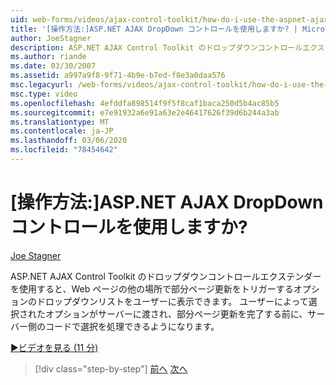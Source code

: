 ```yaml
---
uid: web-forms/videos/ajax-control-toolkit/how-do-i-use-the-aspnet-ajax-dropdown-control
title: '[操作方法:]ASP.NET AJAX DropDown コントロールを使用しますか? | Microsoft Docs'
author: JoeStagner
description: ASP.NET AJAX Control Toolkit のドロップダウンコントロールエクステンダーを使用すると、部分 pa をトリガーするオプションのドロップダウンリストをユーザーに表示できます。
ms.author: riande
ms.date: 03/30/2007
ms.assetid: a997a9f8-9f71-4b9e-b7ed-f8e3a0daa576
msc.legacyurl: /web-forms/videos/ajax-control-toolkit/how-do-i-use-the-aspnet-ajax-dropdown-control
msc.type: video
ms.openlocfilehash: 4efddfa898514f9f5f8caf1baca250d5b4ac85b5
ms.sourcegitcommit: e7e91932a6e91a63e2e46417626f39d6b244a3ab
ms.translationtype: MT
ms.contentlocale: ja-JP
ms.lasthandoff: 03/06/2020
ms.locfileid: "78454642"
---
```

# <a name="how-do-i-use-the-aspnet-ajax-dropdown-control"></a>[操作方法:]ASP.NET AJAX DropDown コントロールを使用しますか?

[Joe Stagner](https://github.com/JoeStagner)

ASP.NET AJAX Control Toolkit のドロップダウンコントロールエクステンダーを使用すると、Web ページの他の場所で部分ページ更新をトリガーするオプションのドロップダウンリストをユーザーに表示できます。 ユーザーによって選択されたオプションがサーバーに渡され、部分ページ更新を完了する前に、サーバー側のコードで選択を処理できるようになります。

[&#9654;ビデオを見る (11 分)](https://channel9.msdn.com/Blogs/ASP-NET-Site-Videos/how-do-i-use-the-aspnet-ajax-dropdown-control)

> [!div class="step-by-step"]
> [前へ](how-do-i-configure-the-aspnet-ajax-calendar-control.md)
> [次へ](how-do-i-use-the-aspnet-ajax-maskededit-controls.md)

